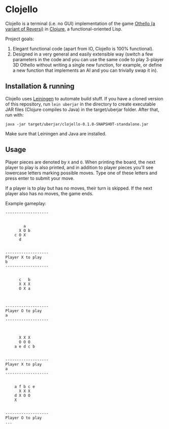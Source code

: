 # Clojello

Clojello is a terminal (i.e. no GUI) implementation of the game [Othello (a variant of Reversi)](https://en.wikipedia.org/wiki/Reversi) in [Clojure](https://clojure.org/), a functional-oriented Lisp.

Project goals:

1. Elegant functional code (apart from IO, Clojello is 100% functional).
2. Designed in a very general and easily extensible way (switch a few parameters in the code and you can use the same code to play 3-player 3D Othello without writing a single new function, for example, or define a new function that implements an AI and you can trivially swap it in).

## Installation & running

Clojello uses [Leiningen](https://leiningen.org/) to automate build stuff. If you have a cloned version of this repository, run `lein uberjar` in the directory to create executable JAR files (Clojure compiles to Java) in the target/uberjar folder. After that, run with:

```
java -jar target/uberjar/clojello-0.1.0-SNAPSHOT-standalone.jar
```

Make sure that Leiningen and Java are installed.

## Usage

Player pieces are denoted by `X` and `O`. When printing the board, the next player to play is also printed, and in addition to player pieces you'll see lowercase letters marking possible moves. Type one of these letters and press enter to submit your move.

If a player is to play but has no moves, their turn is skipped. If the next player also has no moves, the game ends.

Example gameplay:

```
-------------------
               
               
        a      
      X O b    
    c O X      
      d        
               
               
-------------------
Player X to play
b
-------------------
               
               
      c   b    
      X X X    
      O X a    
               
               
               
-------------------
Player O to play
a
-------------------
               
               
               
      X X X    
      O O O    
    a e d c b  
               
               
-------------------
Player X to play
a
-------------------
               
               
    a f b c e  
      X X X    
    d X O O    
    X          
               
               
-------------------
Player O to play
...
```

